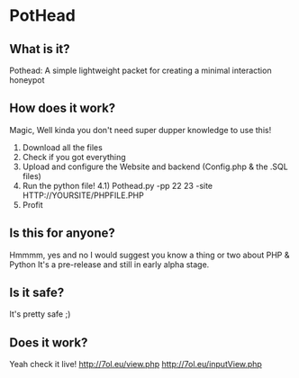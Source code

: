 # PotHead
## What is it?
Pothead: A simple lightweight packet for creating a minimal interaction honeypot

## How does it work?
Magic, Well kinda you don't need super dupper knowledge to use this!
1) Download all the files 
2) Check if you got everything
3) Upload and configure the Website and backend (Config.php & the .SQL files) 
4) Run the python file!
4.1) Pothead.py -pp 22 23 -site HTTP://YOURSITE/PHPFILE.PHP
5) Profit

## Is this for anyone?
Hmmmm, yes and no I would suggest you know a thing or two about PHP & Python It's a pre-release and still in early alpha stage.

## Is it safe?
It's pretty safe ;)

## Does it work?
Yeah check it live!
http://7ol.eu/view.php
http://7ol.eu/inputView.php
